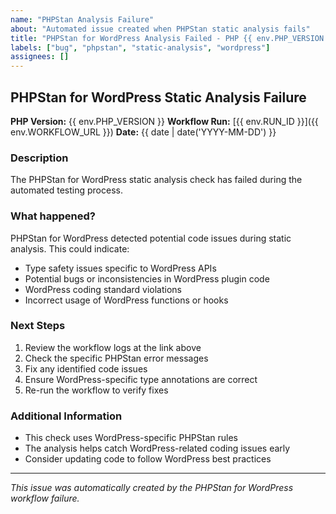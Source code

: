 ```yaml
---
name: "PHPStan Analysis Failure"
about: "Automated issue created when PHPStan static analysis fails"
title: "PHPStan for WordPress Analysis Failed - PHP {{ env.PHP_VERSION }}"
labels: ["bug", "phpstan", "static-analysis", "wordpress"]
assignees: []
---
```


## PHPStan for WordPress Static Analysis Failure

**PHP Version:** {{ env.PHP_VERSION }}
**Workflow Run:** [{{ env.RUN_ID }}]({{ env.WORKFLOW_URL }})
**Date:** {{ date | date('YYYY-MM-DD') }}

### Description
The PHPStan for WordPress static analysis check has failed during the automated testing process.

### What happened?
PHPStan for WordPress detected potential code issues during static analysis. This could indicate:

- Type safety issues specific to WordPress APIs
- Potential bugs or inconsistencies in WordPress plugin code
- WordPress coding standard violations
- Incorrect usage of WordPress functions or hooks

### Next Steps
1. Review the workflow logs at the link above
2. Check the specific PHPStan error messages
3. Fix any identified code issues
4. Ensure WordPress-specific type annotations are correct
5. Re-run the workflow to verify fixes

### Additional Information
- This check uses WordPress-specific PHPStan rules
- The analysis helps catch WordPress-related coding issues early
- Consider updating code to follow WordPress best practices

---
*This issue was automatically created by the PHPStan for WordPress workflow failure.*
